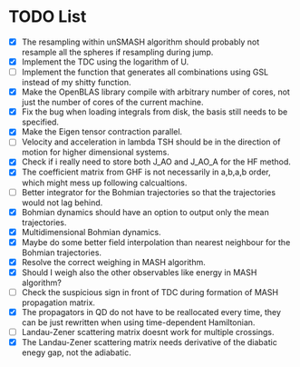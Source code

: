 # TODO List

- [x] The resampling within unSMASH algorithm should probably not resample all the spheres if resampling during jump.
- [x] Implement the TDC using the logarithm of U.
- [ ] Implement the function that generates all combinations using GSL instead of my shitty function.
- [x] Make the OpenBLAS library compile with arbitrary number of cores, not just the number of cores of the current machine.
- [x] Fix the bug when loading integrals from disk, the basis still needs to be specified.
- [x] Make the Eigen tensor contraction parallel.
- [ ] Velocity and acceleration in lambda TSH should be in the direction of motion for higher dimensional systems.
- [x] Check if i really need to store both J_AO and J_AO_A for the HF method.
- [x] The coefficient matrix from GHF is not necessarily in a,b,a,b order, which might mess up following calcualtions.
- [ ] Better integrator for the Bohmian trajectories so that the trajectories would not lag behind.
- [x] Bohmian dynamics should have an option to output only the mean trajectories.
- [x] Multidimensional Bohmian dynamics.
- [x] Maybe do some better field interpolation than nearest neighbour for the Bohmian trajectories.
- [x] Resolve the correct weighing in MASH algorithm.
- [x] Should I weigh also the other observables like energy in MASH algorithm?
- [ ] Check the suspicious sign in front of TDC during formation of MASH propagation matrix.
- [x] The propagators in QD do not have to be reallocated every time, they can be just rewritten when using time-dependent Hamiltonian.
- [ ] Landau-Zener scattering matrix doesnt work for multiple crossings.
- [x] The Landau-Zener scattering matrix needs derivative of the diabatic enegy gap, not the adiabatic.

